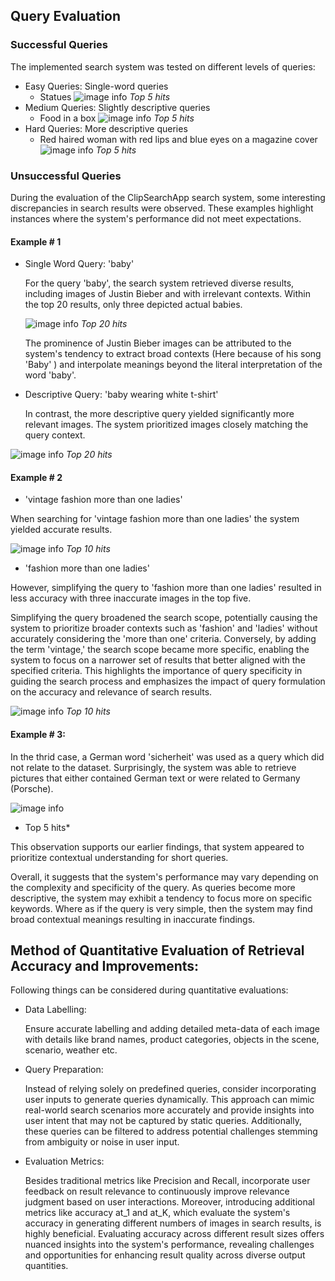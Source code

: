 ## Query Evaluation

### Successful Queries
The implemented search system was tested on different levels of queries:
* Easy Queries:
    Single-word queries
    * Statues 
    ![image info](images/statue.png)
    *Top 5 hits*
* Medium Queries:
    Slightly descriptive queries
    * Food in a box
      ![image info](images/food_in_a_box.png)
      *Top 5 hits*
* Hard Queries:
    More descriptive queries
    * Red haired woman with red lips and blue eyes on a magazine cover
    ![image info](images/red_hair.png)
    *Top 5 hits*
    
    
### Unsuccessful Queries
During the evaluation of the ClipSearchApp search system, some interesting discrepancies in search results were observed. These examples highlight instances where the system's performance did not meet expectations. 

#### Example # 1
* Single Word Query: 'baby'

    For the query 'baby', the search system retrieved diverse results, including images of Justin Bieber and with irrelevant contexts. Within the top 20 results, only three depicted actual babies.
    
    ![image info](images/baby.png)
*Top 20 hits*

    The prominence of Justin Bieber images can be attributed to the system's tendency to extract broad contexts (Here because of his song 'Baby' ) and interpolate meanings beyond the literal interpretation of the word 'baby'.

* Descriptive Query: 'baby wearing white t-shirt'

    In contrast, the more descriptive query yielded significantly more relevant images. The system prioritized images closely matching the query context.



![image info](images/baby_wearing_white_t-shirt.png)
*Top 20 hits*

#### Example # 2
* 'vintage fashion more than one ladies'

When searching for 'vintage fashion more than one ladies' the system yielded accurate results. 

![image info](images/vintage_.png)
*Top 10 hits*
 
 * 'fashion more than one ladies'

 However, simplifying the query to 'fashion more than one ladies' resulted in less accuracy with three inaccurate images in the top five.

 Simplifying the query broadened the search scope, potentially causing the system to prioritize broader contexts such as 'fashion' and 'ladies' without accurately considering the 'more than one' criteria. Conversely, by adding the term 'vintage,' the search scope became more specific, enabling the system to focus on a narrower set of results that better aligned with the specified criteria. This highlights the importance of query specificity in guiding the search process and emphasizes the impact of query formulation on the accuracy and relevance of search results.

 
![image info](images/fashion_.png)
*Top 10 hits*
 
#### Example # 3:
In the thrid case, a German word 'sicherheit' was used as a query which did not relate to the dataset. Surprisingly, the system was able to retrieve pictures that either contained German text or were related to Germany (Porsche).

![image info](images/german.png)
* Top 5 hits*

This observation supports our earlier findings, that system appeared to prioritize contextual understanding for short queries. 

Overall, it suggests that the system's performance may vary depending on the complexity and specificity of the query. As queries become more descriptive, the system may exhibit a tendency to focus more on specific keywords. Where as if the query is very simple, then the system may find broad contextual meanings resulting in inaccurate findings.

## Method of Quantitative Evaluation of Retrieval Accuracy and Improvements:

Following things can be considered during quantitative evaluations:

* Data Labelling:

    Ensure accurate labelling and adding detailed meta-data of each image with details like brand names, product categories, objects in the scene, scenario, weather etc.

* Query Preparation:

    Instead of relying solely on predefined queries, consider incorporating user inputs to generate queries dynamically. This approach can mimic real-world search scenarios more accurately and provide insights into user intent that may not be captured by static queries. Additionally, these queries can be filtered to address potential challenges stemming from ambiguity or noise in user input.
   

* Evaluation Metrics:

   Besides traditional metrics like Precision and Recall, incorporate user feedback on result relevance to continuously improve relevance judgment based on user interactions. Moreover, introducing additional metrics like accuracy at_1 and at_K, which evaluate the system's accuracy in generating different numbers of images in search results, is highly beneficial. Evaluating accuracy across different result sizes offers nuanced insights into the system's performance, revealing challenges and opportunities for enhancing result quality across diverse output quantities.